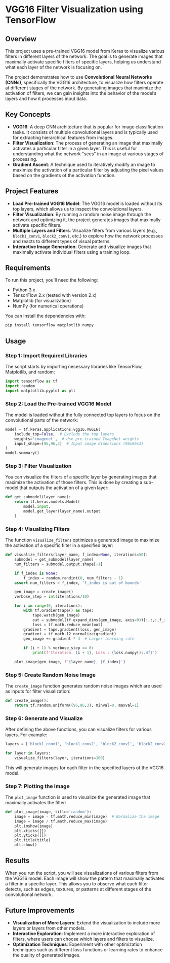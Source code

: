 # VGG16 Filter Visualization using TensorFlow

## Overview

This project uses a pre-trained VGG16 model from Keras to visualize various filters in different layers of the network. The goal is to generate images that maximally activate specific filters of specific layers, helping us understand what each layer of the network is focusing on.

The project demonstrates how to use **Convolutional Neural Networks (CNNs)**, specifically the VGG16 architecture, to visualize how filters operate at different stages of the network. By generating images that maximize the activation of filters, we can gain insights into the behavior of the model’s layers and how it processes input data.

## Key Concepts

- **VGG16**: A deep CNN architecture that is popular for image classification tasks. It consists of multiple convolutional layers and is typically used for extracting hierarchical features from images.
- **Filter Visualization**: The process of generating an image that maximally activates a particular filter in a given layer. This is useful for understanding what the network "sees" in an image at various stages of processing.
- **Gradient Ascent**: A technique used to iteratively modify an image to maximize the activation of a particular filter by adjusting the pixel values based on the gradients of the activation function.

## Project Features

- **Load Pre-trained VGG16 Model**: The VGG16 model is loaded without its top layers, which allows us to inspect the convolutional layers.
- **Filter Visualization**: By running a random noise image through the network and optimizing it, the project generates images that maximally activate specific filters.
- **Multiple Layers and Filters**: Visualize filters from various layers (e.g., `block1_conv1`, `block2_conv1`, etc.) to explore how the network processes and reacts to different types of visual patterns.
- **Interactive Image Generation**: Generate and visualize images that maximally activate individual filters using a training loop.

## Requirements

To run this project, you'll need the following:

- Python 3.x
- TensorFlow 2.x (tested with version 2.x)
- Matplotlib (for visualization)
- NumPy (for numerical operations)

You can install the dependencies with:

```bash
pip install tensorflow matplotlib numpy
```

## Usage

### Step 1: Import Required Libraries

The script starts by importing necessary libraries like TensorFlow, Matplotlib, and random:

```python
import tensorflow as tf
import random
import matplotlib.pyplot as plt
```

### Step 2: Load the Pre-trained VGG16 Model

The model is loaded without the fully connected top layers to focus on the convolutional parts of the network:

```python
model = tf.keras.applications.vgg16.VGG16(
    include_top=False,  # Exclude the top layers
    weights='imagenet',  # Use pre-trained ImageNet weights
    input_shape=(96,96,3)  # Input image dimensions (96x96x3)
)
model.summary()
```

### Step 3: Filter Visualization

You can visualize the filters of a specific layer by generating images that maximize the activation of those filters. This is done by creating a sub-model that outputs the activation of a given layer:

```python
def get_submodel(layer_name):
    return tf.keras.models.Model(
        model.input,
        model.get_layer(layer_name).output
    )
```

### Step 4: Visualizing Filters

The function `visualize_filters` optimizes a generated image to maximize the activation of a specific filter in a specified layer:

```python
def visualize_filters(layer_name, f_index=None, iterations=50):
    submodel = get_submodel(layer_name)
    num_filters = submodel.output.shape[-1]

    if f_index is None:
        f_index = random.randint(0, num_filters - 1)
    assert num_filters > f_index, 'f_index is out of bounds'

    gen_image = create_image()
    verbose_step = int(iterations/10)

    for i in range(0, iterations):
        with tf.GradientTape() as tape:
            tape.watch(gen_image)
            out = submodel(tf.expand_dims(gen_image, axis=0))[:,:,:,f_index]
            loss = tf.math.reduce_mean(out)
        gradient = tape.gradient(loss, gen_image)
        gradient = tf.math.l2_normalize(gradient)
        gen_image += gradient * 4  # Larger learning rate

        if (i + 1) % verbose_step == 0:
            print(f'Iteration: {i + 1}, Loss : {loss.numpy():.4f}')

    plot_image(gen_image, f'{layer_name}, {f_index}')
```

### Step 5: Create Random Noise Image

The `create_image` function generates random noise images which are used as inputs for filter visualization:

```python
def create_image():
    return tf.random.uniform((96,96,3), minval=0, maxval=1)
```

### Step 6: Generate and Visualize

After defining the above functions, you can visualize filters for various layers. For example:

```python
layers = ['block1_conv1', 'block1_conv2', 'block2_conv1', 'block2_conv2', 'block3_conv1', 'block3_conv2', 'block3_conv3', 'block4_conv1', 'block4_conv2', 'block4_conv3', 'block5_conv1', 'block5_conv2', 'block5_conv3']

for layer in layers:
    visualize_filters(layer, iterations=100)
```

This will generate images for each filter in the specified layers of the VGG16 model.

### Step 7: Plotting the Image

The `plot_image` function is used to visualize the generated image that maximally activates the filter:

```python
def plot_image(image, title='random'):
    image = image - tf.math.reduce_min(image)  # Normalize the image
    image = image / tf.math.reduce_max(image)
    plt.imshow(image)
    plt.xticks([])
    plt.yticks([])
    plt.title(title)
    plt.show()
```

## Results

When you run the script, you will see visualizations of various filters from the VGG16 model. Each image will show the pattern that maximally activates a filter in a specific layer. This allows you to observe what each filter detects, such as edges, textures, or patterns at different stages of the convolutional network.

## Future Improvements

- **Visualization of More Layers**: Extend the visualization to include more layers or layers from other models.
- **Interactive Exploration**: Implement a more interactive exploration of filters, where users can choose which layers and filters to visualize.
- **Optimization Techniques**: Experiment with other optimization techniques such as different loss functions or learning rates to enhance the quality of generated images.
